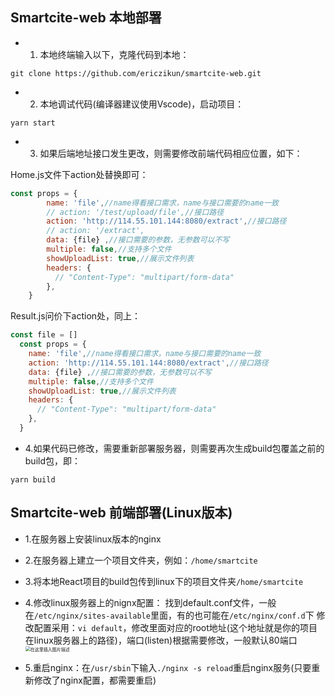 ## Smartcite-web 本地部署

* 1. 本地终端输入以下，克隆代码到本地：

```git clone https://github.com/ericzikun/smartcite-web.git ```

* 2. 本地调试代码(编译器建议使用Vscode)，启动项目：

```yarn start```

* 3. 如果后端地址接口发生更改，则需要修改前端代码相应位置，如下：

Home.js文件下action处替换即可：

```javascript
const props = {
        name: 'file',//name得看接口需求，name与接口需要的name一致
        // action: '/test/upload/file',//接口路径
        action: 'http://114.55.101.144:8080/extract',//接口路径
        // action: '/extract',
        data: {file} ,//接口需要的参数，无参数可以不写
        multiple: false,//支持多个文件
        showUploadList: true,//展示文件列表
        headers: {
          // "Content-Type": "multipart/form-data"
        },
    }
```

Result.js问价下action处，同上：

```javascript
const file = []
  const props = {
    name: 'file',//name得看接口需求，name与接口需要的name一致
    action: 'http://114.55.101.144:8080/extract',//接口路径
    data: {file} ,//接口需要的参数，无参数可以不写
    multiple: false,//支持多个文件
    showUploadList: true,//展示文件列表
    headers: {
      // "Content-Type": "multipart/form-data"
    },
  }
```

* 4.如果代码已修改，需要重新部署服务器，则需要再次生成build包覆盖之前的build包，即：

```yarn build```

## Smartcite-web 前端部署(Linux版本)

* 1.在服务器上安装linux版本的nginx
* 2.在服务器上建立一个项目文件夹，例如：```/home/smartcite```
* 3.将本地React项目的build包传到linux下的项目文件夹```/home/smartcite```
* 4.修改linux服务器上的nignx配置：
  找到default.conf文件，一般在```/etc/nginx/sites-available```里面，有的也可能在```/etc/nginx/conf.d```下
  修改配置采用：```vi default```，修改里面对应的root地址(这个地址就是你的项目在linux服务器上的路径)，端口(listen)根据需要修改，一般默认80端口
  <img src="https://img-blog.csdnimg.cn/20200607121106613.png?x-oss-process=image/watermark,type_ZmFuZ3poZW5naGVpdGk,shadow_10,text_aHR0cHM6Ly9ibG9nLmNzZG4ubmV0L3BvcG9mems=,size_16,color_FFFFFF,t_70#pic_center =400x400" alt="在这里插入图片描述" style="zoom:50%;" />

* 5.重启nginx：在```/usr/sbin```下输入```./nginx -s reload```重启nginx服务(只要重新修改了nginx配置，都需要重启)